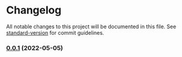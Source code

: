 # Changelog

All notable changes to this project will be documented in this file. See [standard-version](https://github.com/conventional-changelog/standard-version) for commit guidelines.

### [0.0.1](https://github.com/CorentinTh/autheur/compare/v1.1.2...v0.0.1) (2022-05-05)
